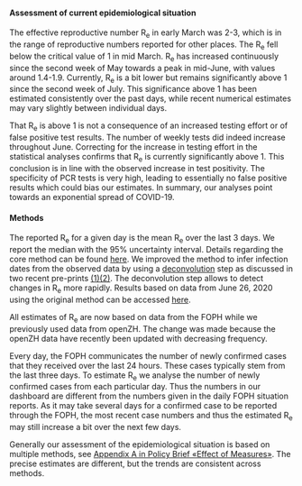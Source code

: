 <h4>Assessment of current epidemiological situation</h4>

The effective reproductive number R<sub>e</sub> in early March was 2-3, which is in the range of reproductive numbers reported for other places. The R<sub>e</sub> fell below the critical value of 1 in mid March. R<sub>e</sub> has increased continuously since the second week of May towards a peak in mid-June, with values around 1.4-1.9. Currently, R<sub>e</sub> is a bit lower but remains significantly above 1 since the second week of July. This significance above 1 has been estimated consistently over the past days, while recent numerical estimates may vary slightly between individual days.

That R<sub>e</sub> is above 1 is not a consequence of an increased testing effort or of false positive test results. The number of weekly tests did indeed increase throughout June. Correcting for the increase in testing effort in the statistical analyses confirms that R<sub>e</sub> is currently significantly above 1. This conclusion is in line with the observed increase in test positivity. The specificity of PCR tests is very high, leading to essentially no false positive results which could bias our estimates. In summary, our analyses point towards an exponential spread of COVID-19.

<h4>Methods</h4>

The reported R<sub>e</sub> for a given day is the mean R<sub>e</sub> over the last 3 days. We report the median with the 95% uncertainty interval. Details regarding the core method can be found [here](https://ibz-shiny.ethz.ch/covid-19-re/methods.pdf). We improved the method to infer infection dates from the observed data by using a [deconvolution](https://www.pnas.org/content/106/51/21825) step as discussed in two recent pre-prints [(1)](https://www.medrxiv.org/content/10.1101/2020.06.18.20134858v2)[(2)](https://www.medrxiv.org/content/10.1101/2020.05.12.20099366v1). The deconvolution step allows to detect changes in R<sub>e</sub> more rapidly. Results based on data from June 26, 2020 using the original method can be accessed [here](https://raw.githubusercontent.com/covid-19-Re/covid19-additionalData/master/misc/2020-06-27_results_CH_convolution_method.png).

All estimates of R<sub>e</sub> are now based on data from the FOPH while we previously used data from openZH. The change was made because the openZH data have recently been updated with decreasing frequency.

Every day, the FOPH communicates the number of newly confirmed cases that they received over the last 24 hours. These cases typically stem from the last three days. To estimate R<sub>e</sub> we analyse the number of newly confirmed cases from each particular day. Thus the numbers in our dashboard are different from the numbers given in the daily FOPH situation reports. As it may take several days for a confirmed case to be reported through the FOPH, the most recent case numbers and thus the estimated R<sub>e</sub> may still increase a bit over the next few days.

Generally our assessment of the epidemiological situation is based on multiple methods, see [Appendix A in Policy Brief «Effect of Measures»](https://ncs-tf.ch/de/policy-briefs/effect-of-measures-21-april-20-en/download). The precise estimates are different, but the trends are consistent across methods.
